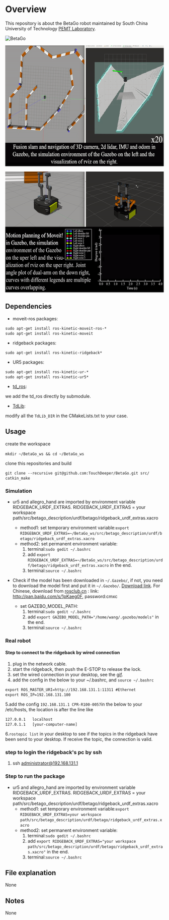 # Overview
This repository is about the BetaGo robot maintained by South China University of Technology [PEMT Laboratory](http://www.scut.edu.cn/pemt/).

![BetaGo](media/BetaGo.gif)

![rtabmap](media/rtabmap.gif)

![BetaGo](media/moveit+gazebo.gif)

## Dependencies
- moveit-ros packages:
```
sudo apt-get install ros-kinetic-moveit-ros-*
sudo apt-get install ros-kinetic-moveit
```
- ridgeback packages:
```
sudo apt-get install ros-kinetic-ridgeback*
```
- UR5 packages:
```
sudo apt-get install ros-kinetic-ur-*
sudo apt-get install ros-kinetic-ur5*
```

- [td_ros](https://github.com/TouchDeeper/td_ros):

we add the td_ros directly by submodule.

- [TdLib](https://github.com/TouchDeeper/TdLib):

modify all the `TdLib_DIR` in the CMakeLists.txt to your case.

## Usage
create the workspace

`mkdir ~/BetaGo_ws && cd ~/BetaGo_ws`

clone this repositories and build

```
git clone --recursive git@github.com:TouchDeeper/BetaGo.git src/
catkin_make
```

### Simulation
- ur5 and allegro_hand are imported by environment variable RIDGEBACK_URDF_EXTRAS. RIDGEBACK_URDF_EXTRAS = your workspace path/src/betago_description/urdf/betago/ridgeback_urdf_extras.xacro
     - method1: set temporary environment variable:`export RIDGEBACK_URDF_EXTRAS=~/BetaGo_ws/src/betago_description/urdf/betago/ridgeback_urdf_extras.xacro`
    - method2: set permanent environment variable:
        1. terminal:`sudo gedit ~/.bashrc`
        2. add `export RIDGEBACK_URDF_EXTRAS=~/BetaGo_ws/src/betago_description/urdf/betago/ridgeback_urdf_extras.xacro` in the end.
        3. terminal:`source ~/.bashrc`
        
- Check if the model has been downloaded in `~/.Gazebo/`, if not, you need to download the model first and put it in `~/.Gazebo/`. [Download link](https://bitbucket.org/osrf/gazebo_models/downloads/).
For Chinese, download from [rosclub.cn](http://www.rosclub.cn/post-37.html) : link: http://pan.baidu.com/s/1pKaeg0F, password:cmxc
    - set GAZEBO_MODEL_PATH:
        1. terminal:`sudo gedit ~/.bashrc`
        2. add `export GAZEBO_MODEL_PATH="/home/wang/.gazebo/models"` in the end.
        3. terminal:`source ~/.bashrc`
### Real robot
#### Step to connect to the ridgeback by wired connection
1. plug in the network cable.
2. start the ridgeback, then push the E-STOP to release the lock. 
3. set the wired connection in your desktop, see the [gif](https://github.com/TouchDeeper/BetaGo/blob/ztd/media/set_wire_network.gif).
4. add the config in the below to your ~/.bashrc, and `source ~/.bashrc`
```
export ROS_MASTER_URI=http://192.168.131.1:11311 #Ethernet
export ROS_IP=192.168.131.100
```
5.add the config `192.168.131.1 CPR-R100-0057`in the below to your /etc/hosts, the location is after the line like 
```
127.0.0.1	localhost
127.0.1.1	[your-computer-name]
```
6.`rostopic list` in your desktop to see if the topics in the ridgeback have been send to your desktop. If receive the topic, the connection is valid.
### step to login the ridgeback's pc by ssh
1. ssh administrator@192.168.131.1
### Step to run the package
- ur5 and allegro_hand are imported by environment variable RIDGEBACK_URDF_EXTRAS. RIDGEBACK_URDF_EXTRAS = your workspace path/src/betago_description/urdf/betago/ridgeback_urdf_extras.xacro
     - method1: set temporary environment variable:`export RIDGEBACK_URDF_EXTRAS=your workspace path/src/betago_description/urdf/betago/ridgeback_urdf_extras.xacro`
    - method2: set permanent environment variable:
        1. terminal:`sudo gedit ~/.bashrc`
        2. add `export RIDGEBACK_URDF_EXTRAS="your workspace path/src/betago_description/urdf/betago/ridgeback_urdf_extras.xacro"` in the end.
        3. terminal:`source ~/.bashrc`
   
## File explanation
None
## Notes
None
